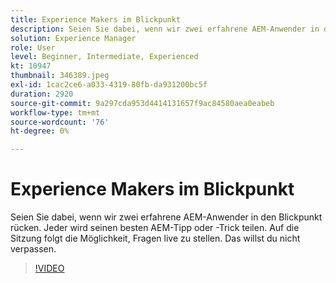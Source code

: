 ```yaml
---
title: Experience Makers im Blickpunkt
description: Seien Sie dabei, wenn wir zwei erfahrene AEM-Anwender in den Blickpunkt rücken.  Jeder wird seinen besten AEM-Tipp oder -Trick teilen. Auf die Sitzung folgt die Möglichkeit, Fragen live zu stellen.  Das willst du nicht verpassen.
solution: Experience Manager
role: User
level: Beginner, Intermediate, Experienced
kt: 10947
thumbnail: 346389.jpeg
exl-id: 1cac2ce6-a033-4319-80fb-da931200bc5f
duration: 2920
source-git-commit: 9a297cda953d4414131657f9ac84580aea0eabeb
workflow-type: tm+mt
source-wordcount: '76'
ht-degree: 0%

---
```


# Experience Makers im Blickpunkt

Seien Sie dabei, wenn wir zwei erfahrene AEM-Anwender in den Blickpunkt rücken.  Jeder wird seinen besten AEM-Tipp oder -Trick teilen. Auf die Sitzung folgt die Möglichkeit, Fragen live zu stellen.  Das willst du nicht verpassen.

>[!VIDEO](https://video.tv.adobe.com/v/346389/?quality=12&learn=on)
